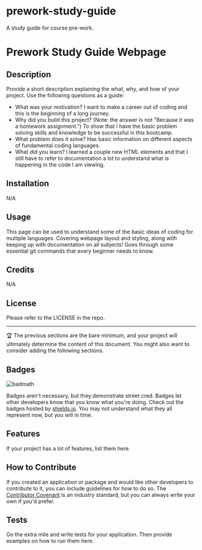 # prework-study-guide
A study guide for course pre-work.

# Prework Study Guide Webpage

## Description

Provide a short description explaining the what, why, and how of your project. Use the following questions as a guide:

- What was your motivation?
    I want to make a career out of coding and this is the beginning of a long journey.
- Why did you build this project? (Note: the answer is not "Because it was a homework assignment.")
    To show that I have the basic problem solving skills and knowledge to be successful in this bootcamp.
- What problem does it solve?
    Has basic information on different aspects of fundamental coding languages.
- What did you learn?
    I learned a couple new HTML elements and that I still have to refer to documentation a lot to understand what is happening in the code I am viewing.

## Installation

N/A

## Usage

This page can be used to understand some of the basic ideas of coding for multiple languages. Covering webpage layout and styling, along with keeping up with documentation on all subjects! Goes through some essential git commands that every beginner needs to know.


## Credits

N/A

## License

Please refer to the LICENSE in the repo.

---

🏆 The previous sections are the bare minimum, and your project will ultimately determine the content of this document. You might also want to consider adding the following sections.

## Badges

![badmath](https://img.shields.io/github/languages/top/nielsenjared/badmath)

Badges aren't necessary, but they demonstrate street cred. Badges let other developers know that you know what you're doing. Check out the badges hosted by [shields.io](https://shields.io/). You may not understand what they all represent now, but you will in time.

## Features

If your project has a lot of features, list them here.

## How to Contribute

If you created an application or package and would like other developers to contribute to it, you can include guidelines for how to do so. The [Contributor Covenant](https://www.contributor-covenant.org/) is an industry standard, but you can always write your own if you'd prefer.

## Tests

Go the extra mile and write tests for your application. Then provide examples on how to run them here.